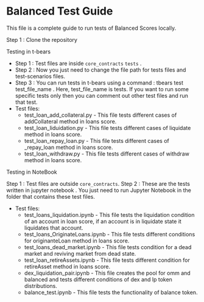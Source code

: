 # Balanced Test Guide

This file is  a complete guide to run tests  of Balanced Scores locally.

Step 1 : Clone the repository

Testing in t-bears
- Step 1 : Test files are inside `core_contracts` `tests` .
- Step 2 : Now you just need to change the file path for tests files and test-scenarios files.
- Step 3 : You can run tests in t-bears using a command : tbears test test_file_name . Here, test_file_name is tests.
    If you want to run some specific tests only then you can comment out other test files and run that test.
- Test files:
    - test_loan_add_collateral.py - This file tests different cases of addCollateral method in loans score.
    - test_loan_liduidation.py - This file tests different cases of liquidate method in loans score.
    - test_loan_repay_loan.py - This file tests different cases of _repay_loan method in loans score.
    - test_loan_withdraw.py - This file tests different cases of withdraw method in loans score.

Testing in NoteBook

Step 1 : Test files are outside `core_contracts`.
Step 2 : These are the tests written in jupyter notebook . You just need to run Jupyter Notebook in the folder 
    that contains these test files. 

- Test files:
    - test_loans_liquidation.ipynb - This file tests the liquidation condition of an account in loan score, if an account
        is in liquidate state it liquidates that account.
    - test_loans_OriginateLoans.ipynb - This  file tests different conditions for originanteLoan method in loans score.
    - test_loans_dead_market.ipynb - This file tests condition for a dead market and reviving market from dead state.
    - test_loan_retireAssets.ipynb - This file tests different condition for retireAsset method in loans score.
    - dex_liquidation_pair.ipynb - This file creates the pool for omm and balanced and tests different conditions of dex 
        and lp token distributions.
    - balance_test.ipynb - This file tests the functionality of balance token.
    
      

        